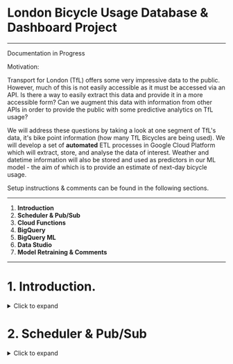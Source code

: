 # London Bicycle Usage Database & Dashboard Project
-----------------------------

Documentation in Progress


Motivation: 

Transport for London (TfL) offers some very impressive data to the public. However, much of this is not easily accessible as it must be accessed via an API. Is there a way to easily extract this data and provide it in a more accessible form? Can we augment this data with information from other APIs in order to provide the public with some predictive analytics on TfL usage? 

We will address these questions by taking a look at one segment of TfL's data, it's bike point information (how many TfL Bicycles are being used). We will develop a set of **automated** ETL processes in Google Cloud Platform which will extract, store, and analyse the data of interest. Weather and datetime information will also be stored and used as predictors in our ML model - the aim of which is to provide an estimate of next-day bicycle usage. 

Setup instructions & comments can be found in the following sections.

-------------------------------

1. **Introduction**
2. **Scheduler & Pub/Sub**
3. **Cloud Functions**
4. **BigQuery**
5. **BigQuery ML**
6. **Data Studio**
7. **Model Retraining & Comments**

------------------------------

# 1. Introduction.
<details>
  <summary>Click to expand</summary>
  
----------------- 

We will create our entire pipeline, from data extraction to dashboarding, using the following functions on GCP:

- Cloud Scheduler: Will be used to trigger a Pub/Sub Topic when we are ready to pull data from various APIs. Functions like a cron job & is on a daily schedule.
- Pub/Sub topic: Is used to trigger the Cloud Function which is what holds the extraction Python script. 
- Cloud Function: Contains a Python script that pulls data from API and writes it to Big Query.
- Big Query: GCPs Data Warehouse offering. Queried using SQL and fed with data daily from the Cloud function.
- Data Studio: Dashboard of TfL usage and predictions, updated daily.
- Big Query ML: Allows for the execution of ML models in standard SQL queries. We will use this to make some basic predictions on bicycle usage. 
  
![Pipeline](https://user-images.githubusercontent.com/76081318/166061290-5fb93821-162f-408f-bf46-2151a5dd7191.jpg)

</details>

# 2. Scheduler & Pub/Sub
<details>
  <summary>Click to expand</summary>
  
-----------------
In order to trigger our Cloud Function on a daily basis, we must configure a system which acts as a scheduler. First, we must create a Pub/Sub topic:

- This requires minimal configuration, simply give it a Topic ID. 
![Pubsub](https://user-images.githubusercontent.com/76081318/166063568-11ca4457-6161-4747-9bea-69a950bce505.PNG)

- We can now set up a Scheduler function. Name, Region, Description and Timezone are self-explanatory. For Frequency, you must use a unix-cron schedule expression. This follows a minute hour day-of-month month day-of-week pattern. In this case, we are saying run at 45 minutes past 8am, every day, every month, etc.  
![Scheduler](https://user-images.githubusercontent.com/76081318/166063891-a19e7a75-2bad-4cc5-abc6-c44cd7eae7fe.PNG)

- Next, you must tell the Scheduler what to execute. In this case, we will tell it the Target Type is a Pub/Sub and then select the Pub/Sub we made earlier. The message body must contain some text, but in this case it does not matter what you enter. 
![Scheduler2](https://user-images.githubusercontent.com/76081318/166065282-82a4d2d4-d66b-4848-a986-d1ef36820b05.PNG)

The Scheduler and Pub/Sub are now configured. We will next create the script which will be triggered by this system.

